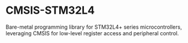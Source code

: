 # CMSIS-STM32L4

Bare-metal programming library for STM32L4+ series microcontrollers, leveraging CMSIS for low-level register access and peripheral control.